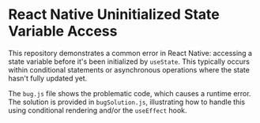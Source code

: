 # React Native Uninitialized State Variable Access

This repository demonstrates a common error in React Native: accessing a state variable before it's been initialized by `useState`.  This typically occurs within conditional statements or asynchronous operations where the state hasn't fully updated yet.

The `bug.js` file shows the problematic code, which causes a runtime error. The solution is provided in `bugSolution.js`, illustrating how to handle this using conditional rendering and/or the `useEffect` hook.